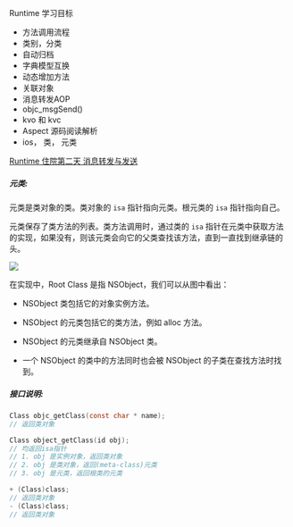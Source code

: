 

Runtime 学习目标

- 方法调用流程
- 类别，分类
- 自动归档
- 字典模型互换
- 动态增加方法
- 关联对象
- 消息转发AOP
- objc_msgSend()
- kvo 和 kvc
- Aspect 源码阅读解析
- ios， 类， 元类



[Runtime 住院第二天 消息转发与发送](https://halfrost.com/objc_runtime_objc_msgsend/)



##### 元类:

元类是类对象的类。类对象的 `isa` 指针指向元类。根元类的 `isa` 指针指向自己。

元类保存了类方法的列表。类方法调用时，通过类的 `isa` 指针在元类中获取方法的实现，如果没有，则该元类会向它的父类查找该方法，直到一直找到继承链的头。



![](/Users/chenxi/Documents/gitHub/blog/images/runtime/instance_class_metaClass.png)

在实现中，Root Class 是指 NSObject，我们可以从图中看出：

- NSObject 类包括它的对象实例方法。

- NSObject 的元类包括它的类方法，例如 alloc 方法。

- NSObject 的元类继承自 NSObject 类。

- 一个 NSObject 的类中的方法同时也会被 NSObject 的子类在查找方法时找到。



##### 接口说明:

```objective-c
Class objc_getClass(const char * name);
// 返回类对象
```



```objective-c
Class object_getClass(id obj);
// 均返回isa指针
// 1. obj 是实例对象，返回类对象
// 2. obj 是类对象，返回(meta-class)元类
// 3. obj 是元类，返回根类的元类
```



```objective-c
+ (Class)class;
// 返回类对象
- (Class)class;
// 返回类对象
```


